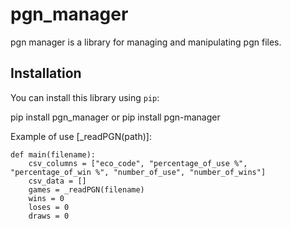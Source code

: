 # pgn_manager

pgn manager is a library for managing and manipulating pgn files.

## Installation

You can install this library using `pip`:

pip install pgn_manager
or
pip install pgn-manager

Example of use [_readPGN(path)]:

```shell
def main(filename):
    csv_columns = ["eco_code", "percentage_of_use %", "percentage_of_win %", "number_of_use", "number_of_wins"]
    csv_data = []
    games = _readPGN(filename)
    wins = 0
    loses = 0
    draws = 0
